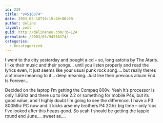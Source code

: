 ```yaml
---
id: 239
title: "94516374"
date: 2003-05-18T10:19:40+00:00
author: deline
layout: post
guid: http://delineneo.com/?p=124
permalink: /2003/05/94516374/
categories:
  - Uncategorized
---
```

I went to the city yesterday and bought a cd &#8211; so, long astoria by The Ataris. I like their music and their songs&#8230; until you listen properly and read the lyrics even, it just seems like your usual punk rock song&#8230;. but really theres alot more meaning to it&#8230; deep meaning. Just like their previous album End Is Forever&#8230;

Decided on the laptop I&#8217;m getting the Compaq 800v. Yeah It&#8217;s processor is only 1.8Ghz and there up to like 2.2 or something for mobile P4s, but its good value, and I highly doubt I&#8217;m going to see the difference. I have a P3 800Mhz PC now and it kicks arse my brothers P4 2Ghz big time &#8211; only &#8216;cos I&#8217;ve looked after this heaps good. So yeah I should be getting the lappie round end June&#8230;. sweet as&#8230;.
